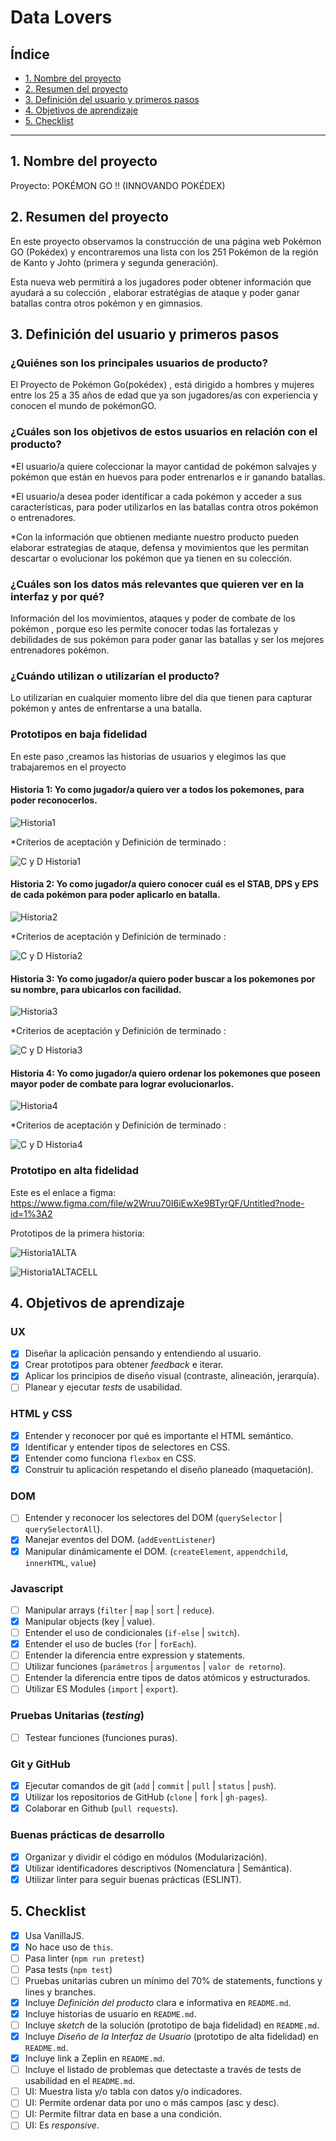 # Data Lovers

## Índice

* [1. Nombre del proyecto](#1-nombre-del-proyecto)
* [2. Resumen del proyecto](#2-resumen-del-proyecto)
* [3. Definición del usuario y primeros pasos](#3-definición-del-usuario-y-primeros-pasos)
* [4. Objetivos de aprendizaje](#3-objetivos-de-aprendizaje)
* [5. Checklist](#9-checklist)

***

## 1. Nombre del proyecto

 Proyecto: POKÉMON GO !! (INNOVANDO POKÉDEX)

## 2. Resumen del proyecto

En este proyecto observamos la construcción de una página web Pokémon GO
(Pokédex) y encontraremos una lista con los 251 Pokémon de la región de 
Kanto y Johto (primera y segunda generación). 

Esta nueva web permitirá a los jugadores poder obtener información que ayudará 
a su colección , elaborar estratégias de ataque y poder ganar batallas contra 
otros pokémon y en gimnasios.

## 3. Definición del usuario y primeros pasos

### ¿Quiénes son los principales usuarios de producto?

El Proyecto de Pokémon Go(pokédex) , está dirigido a hombres y mujeres entre los 
25 a 35 años de edad que ya son jugadores/as con experiencia y conocen el mundo de pokémonGO.

### ¿Cuáles son los objetivos de estos usuarios en relación con el producto?

*El usuario/a quiere coleccionar la mayor cantidad de pokémon salvajes y pokémon 
que están en huevos para poder entrenarlos e ir ganando batallas.

*El usuario/a desea poder identificar a cada pokémon y acceder a sus características,
para poder utilizarlos en las batallas contra otros pokémon o entrenadores.

*Con la información que obtienen mediante nuestro producto pueden elaborar estrategias 
de ataque, defensa y movimientos que les permitan descartar o evolucionar los pokémon 
que ya tienen en su colección. 


### ¿Cuáles son los datos más relevantes que quieren ver en la interfaz y por qué?

Información del los movimientos, ataques y poder de combate de los pokémon , porque eso
les permite conocer todas las fortalezas y debilidades de sus pokémon para poder ganar 
las batallas y ser los mejores entrenadores pokémon.

### ¿Cuándo utilizan o utilizarían el producto?

Lo utilizarían en cualquier momento libre del día que tienen para capturar pokémon y 
antes de enfrentarse a una batalla.

### Prototipos en baja fidelidad 

En este paso ,creamos las historias de usuarios y elegimos las que trabajaremos en el proyecto 

#### Historia 1: Yo como jugador/a quiero ver a todos los pokemones, para poder reconocerlos.

![Historia1](https://user-images.githubusercontent.com/60890508/77815823-f025de00-708b-11ea-89ad-f112c066d413.jpg)

*Criterios de aceptación y Definición de terminado :

![C y D Historia1](https://user-images.githubusercontent.com/60890508/77816693-aab8df00-7092-11ea-90ea-61636f8d4870.png)

#### Historia 2: Yo como jugador/a quiero conocer cuál es el STAB, DPS y EPS de cada pokémon para poder aplicarlo en batalla.

![Historia2](https://user-images.githubusercontent.com/60890508/77815846-23686d00-708c-11ea-900c-898002fe06a2.jpg)

*Criterios de aceptación y Definición de terminado :

![C y D Historia2 ](https://user-images.githubusercontent.com/60890508/77816784-b0fb8b00-7093-11ea-8eeb-709c909f4495.png)

#### Historia 3: Yo como jugador/a quiero poder buscar a los pokemones por su nombre, para ubicarlos con facilidad.

![Historia3](https://user-images.githubusercontent.com/60890508/77816797-cb356900-7093-11ea-913e-12424ac7f0b5.jpg)

*Criterios de aceptación y Definición de terminado :

![C y D Historia3](https://user-images.githubusercontent.com/60890508/77816819-10599b00-7094-11ea-98e2-3e0f96daaf8d.png)

#### Historia 4: Yo como jugador/a quiero ordenar los pokemones que poseen mayor poder de combate para lograr evolucionarlos.

![Historia4](https://user-images.githubusercontent.com/60890508/77816831-3848fe80-7094-11ea-92ea-b1dd1f3ab98d.jpg)

*Criterios de aceptación y Definición de terminado :

![C y D Historia4](https://user-images.githubusercontent.com/60890508/77816875-7e05c700-7094-11ea-9850-a5ac8b96c852.png)

### Prototipo en alta fidelidad 

Este es el enlace a figma: https://www.figma.com/file/w2Wruu70I6iEwXe9BTyrQF/Untitled?node-id=1%3A2

Prototipos de la primera historia: 

![Historia1ALTA](https://user-images.githubusercontent.com/60890508/77816420-8a882080-7090-11ea-8601-6fe3156183e7.png)

![Historia1ALTACELL](https://user-images.githubusercontent.com/60890508/77816435-9ecc1d80-7090-11ea-8fc3-f9180219f0f4.png)


## 4. Objetivos de aprendizaje

### UX

- [X] Diseñar la aplicación pensando y entendiendo al usuario.
- [X] Crear prototipos para obtener _feedback_ e iterar.
- [X] Aplicar los principios de diseño visual (contraste, alineación, jerarquía).
- [ ] Planear y ejecutar _tests_ de usabilidad.

### HTML y CSS

- [X] Entender y reconocer por qué es importante el HTML semántico.
- [X] Identificar y entender tipos de selectores en CSS.
- [X] Entender como funciona `flexbox` en CSS.
- [X] Construir tu aplicación respetando el diseño planeado (maquetación).

### DOM

- [ ] Entender y reconocer los selectores del DOM (`querySelector` | `querySelectorAll`).
- [X] Manejar eventos del DOM. (`addEventListener`)
- [X] Manipular dinámicamente el DOM. (`createElement`, `appendchild`, `innerHTML`, `value`)

### Javascript

- [ ] Manipular arrays (`filter` | `map` | `sort` | `reduce`).
- [X] Manipular objects (key | value).
- [ ] Entender el uso de condicionales (`if-else` | `switch`).
- [X] Entender el uso de bucles (`for` | `forEach`).
- [ ] Entender la diferencia entre expression y statements.
- [ ] Utilizar funciones (`parámetros` | `argumentos` | `valor de retorno`).
- [ ] Entender la diferencia entre tipos de datos atómicos y estructurados.
- [ ] Utilizar ES Modules (`import` | `export`).

### Pruebas Unitarias (_testing_)
- [ ] Testear funciones (funciones puras).

### Git y GitHub
- [X] Ejecutar comandos de git (`add` | `commit` | `pull` | `status` | `push`).
- [X] Utilizar los repositorios de GitHub (`clone` | `fork` | `gh-pages`).
- [X] Colaborar en Github (`pull requests`).

### Buenas prácticas de desarrollo
- [X] Organizar y dividir el código en módulos (Modularización).
- [X] Utilizar identificadores descriptivos (Nomenclatura | Semántica).
- [X] Utilizar linter para seguir buenas prácticas (ESLINT).

## 5. Checklist

* [X] Usa VanillaJS.
* [X] No hace uso de `this`.
* [ ] Pasa linter (`npm run pretest`)
* [ ] Pasa tests (`npm test`)
* [ ] Pruebas unitarias cubren un mínimo del 70% de statements, functions y
  lines y branches.
* [X] Incluye _Definición del producto_ clara e informativa en `README.md`.
* [X] Incluye historias de usuario en `README.md`.
* [ ] Incluye _sketch_ de la solución (prototipo de baja fidelidad) en
  `README.md`.
* [X] Incluye _Diseño de la Interfaz de Usuario_ (prototipo de alta fidelidad)
  en `README.md`.
* [X] Incluye link a Zeplin en `README.md`.
* [ ] Incluye el listado de problemas que detectaste a través de tests de
  usabilidad en el `README.md`.
* [ ] UI: Muestra lista y/o tabla con datos y/o indicadores.
* [ ] UI: Permite ordenar data por uno o más campos (asc y desc).
* [ ] UI: Permite filtrar data en base a una condición.
* [ ] UI: Es _responsive_.
